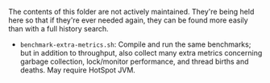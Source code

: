 The contents of this folder are not actively maintained. They're being held here so that if they're
ever needed again, they can be found more easily than with a full history search.

* `benchmark-extra-metrics.sh`: Compile and run the same benchmarks; but in addition to throughput,
  also collect many extra metrics concerning garbage collection, lock/monitor performance, and
  thread births and deaths. May require HotSpot JVM.
